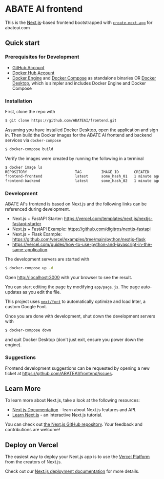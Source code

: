 # ABATE AI frontend

This is the [Next.js](https://nextjs.org/)-based frontend bootstrapped with
[`create-next-app`](https://github.com/vercel/next.js/tree/canary/packages/create-next-app)
for abateai.com

## Quick start

### Prerequisites for Development

- [GitHub Account](https://github.com/)
- [Docker Hub Account](https://hub.docker.com/)
- [Docker Engine](https://docs.docker.com/get-docker/) and
  [Docker Compose](https://docs.docker.com/compose/install/) as standalone
  binaries OR [Docker Desktop](https://docs.docker.com/desktop/), which is
  simpler and includes Docker Engine and Docker Compose

### Installation

First, clone the repo with

```bash
$ git clone https://github.com/ABATEAI/frontend.git
```

Assuming you have installed Docker Desktop, open the application and sign in.
Then build the Docker images for the ABATE AI frontend and backend services via
`docker-compose`

```bash
$ docker-compose build
```

Verify the images were created by running the following in a terminal

```bash
$ docker image ls
REPOSITORY                      TAG         IMAGE ID       CREATED        SIZE
frontend-frontend               latest      some_hash_01   1 minute ago   606MB
frontend-backend                latest      some_hash_02   1 minute ago   1.16GB
```

### Development

ABATE AI's frontend is based on Next.js and the following links can be
referenced during development.

- Next.js + FastAPI Starter:
  https://vercel.com/templates/next.js/nextjs-fastapi-starter
- Next.js + FastAPI Example: https://github.com/digitros/nextjs-fastapi
- Next.js + Flask Example:
  https://github.com/vercel/examples/tree/main/python/nextjs-flask
- https://vercel.com/guides/how-to-use-python-and-javascript-in-the-same-application

The development servers are started with

```bash
$ docker-compose up -d
```

Open [http://localhost:3000](http://localhost:3000) with your browser to see the result.

You can start editing the page by modifying `app/page.js`.
The page auto-updates as you edit the file.

This project uses [`next/font`](https://nextjs.org/docs/basic-features/font-optimization)
to automatically optimize and load Inter, a custom Google Font.

Once you are done with development, shut down the development servers with

```bash
$ docker-compose down
```

and quit Docker Desktop (don't just exit, ensure you power down the engine).

### Suggestions

Frontend development suggestions can be requested by opening a new ticket at
https://github.com/ABATEAI/frontend/issues.

## Learn More

To learn more about Next.js, take a look at the following resources:

- [Next.js Documentation](https://nextjs.org/docs) - learn about Next.js features and API.
- [Learn Next.js](https://nextjs.org/learn) - an interactive Next.js tutorial.

You can check out [the Next.js GitHub repository](https://github.com/vercel/next.js/).
Your feedback and contributions are welcome!

## Deploy on Vercel

The easiest way to deploy your Next.js app is to use the [Vercel Platform](https://vercel.com/new?utm_medium=default-template&filter=next.js&utm_source=create-next-app&utm_campaign=create-next-app-readme) from the creators of Next.js.

Check out our [Next.js deployment documentation](https://nextjs.org/docs/deployment) for more details.
